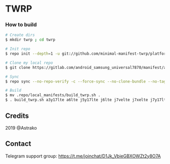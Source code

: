 # TWRP

### How to build ###

```bash
# Create dirs
$ mkdir twrp ; cd twrp

# Init repo
$ repo init --depth=1 -u git://github.com/minimal-manifest-twrp/platform_manifest_twrp_omni.git -b twrp-9.0

# Clone my local repo
$ git clone https://gitlab.com/android_samsung_universal7870/manifest/android_manifest_samsung_universal7870.git -b twrp .repo/local_manifests

# Sync
$ repo sync --no-repo-verify -c --force-sync --no-clone-bundle --no-tags --optimized-fetch --prune -j`nproc`

# Build
$ mv .repo/local_manifests/build_twrp.sh .
$ . build_twrp.sh a3y17lte a6lte j5y17lte j6lte j7velte j7xelte j7y17lte on7xelte
```

## Credits
2019 @Astrako

## Contact
Telegram support group: https://t.me/joinchat/D1Jk_VbieGBXOWZt2y8O7A
